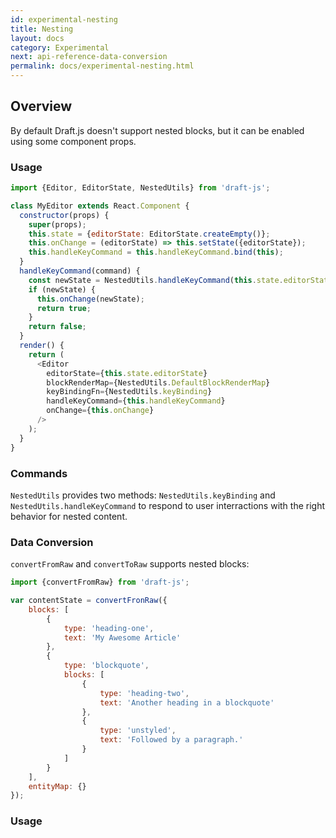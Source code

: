 ```yaml
---
id: experimental-nesting
title: Nesting
layout: docs
category: Experimental
next: api-reference-data-conversion
permalink: docs/experimental-nesting.html
---
```


## Overview

By default Draft.js doesn't support nested blocks, but it can be enabled using some component props.

### Usage

```js
import {Editor, EditorState, NestedUtils} from 'draft-js';

class MyEditor extends React.Component {
  constructor(props) {
    super(props);
    this.state = {editorState: EditorState.createEmpty()};
    this.onChange = (editorState) => this.setState({editorState});
    this.handleKeyCommand = this.handleKeyCommand.bind(this);
  }
  handleKeyCommand(command) {
    const newState = NestedUtils.handleKeyCommand(this.state.editorState, command);
    if (newState) {
      this.onChange(newState);
      return true;
    }
    return false;
  }
  render() {
    return (
      <Editor
        editorState={this.state.editorState}
        blockRenderMap={NestedUtils.DefaultBlockRenderMap}
        keyBindingFn={NestedUtils.keyBinding}
        handleKeyCommand={this.handleKeyCommand}
        onChange={this.onChange}
      />
    );
  }
}
```

### Commands

`NestedUtils` provides two methods: `NestedUtils.keyBinding` and `NestedUtils.handleKeyCommand` to respond to user interractions with the right behavior for nested content.

### Data Conversion

`convertFromRaw` and `convertToRaw` supports nested blocks:

```js
import {convertFromRaw} from 'draft-js';

var contentState = convertFronRaw({
    blocks: [
        {
            type: 'heading-one',
            text: 'My Awesome Article'
        },
        {
            type: 'blockquote',
            blocks: [
                {
                    type: 'heading-two',
                    text: 'Another heading in a blockquote'
                },
                {
                    type: 'unstyled',
                    text: 'Followed by a paragraph.'
                }
            ]
        }
    ],
    entityMap: {}
});
```

### Usage

```js

```


